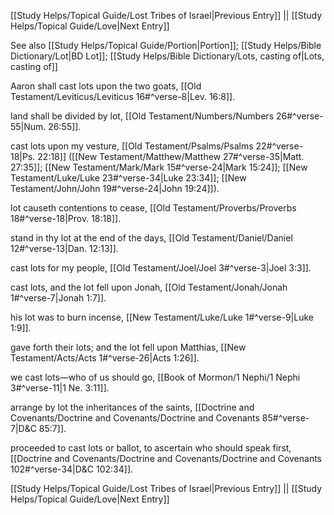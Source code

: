 [[Study Helps/Topical Guide/Lost Tribes of Israel|Previous Entry]]  ||  [[Study Helps/Topical Guide/Love|Next Entry]]

 See also [[Study Helps/Topical Guide/Portion|Portion]]; [[Study Helps/Bible Dictionary/Lot|BD Lot]]; [[Study Helps/Bible Dictionary/Lots, casting of|Lots, casting of]]

 Aaron shall cast lots upon the two goats, [[Old Testament/Leviticus/Leviticus 16#^verse-8|Lev. 16:8]].

 land shall be divided by lot, [[Old Testament/Numbers/Numbers 26#^verse-55|Num. 26:55]].

 cast lots upon my vesture, [[Old Testament/Psalms/Psalms 22#^verse-18|Ps. 22:18]] ([[New Testament/Matthew/Matthew 27#^verse-35|Matt. 27:35]]; [[New Testament/Mark/Mark 15#^verse-24|Mark 15:24]]; [[New Testament/Luke/Luke 23#^verse-34|Luke 23:34]]; [[New Testament/John/John 19#^verse-24|John 19:24]]).

 lot causeth contentions to cease, [[Old Testament/Proverbs/Proverbs 18#^verse-18|Prov. 18:18]].

 stand in thy lot at the end of the days, [[Old Testament/Daniel/Daniel 12#^verse-13|Dan. 12:13]].

 cast lots for my people, [[Old Testament/Joel/Joel 3#^verse-3|Joel 3:3]].

 cast lots, and the lot fell upon Jonah, [[Old Testament/Jonah/Jonah 1#^verse-7|Jonah 1:7]].

 his lot was to burn incense, [[New Testament/Luke/Luke 1#^verse-9|Luke 1:9]].

 gave forth their lots; and the lot fell upon Matthias, [[New Testament/Acts/Acts 1#^verse-26|Acts 1:26]].

 we cast lots—who of us should go, [[Book of Mormon/1 Nephi/1 Nephi 3#^verse-11|1 Ne. 3:11]].

 arrange by lot the inheritances of the saints, [[Doctrine and Covenants/Doctrine and Covenants/Doctrine and Covenants 85#^verse-7|D&C 85:7]].

 proceeded to cast lots or ballot, to ascertain who should speak first, [[Doctrine and Covenants/Doctrine and Covenants/Doctrine and Covenants 102#^verse-34|D&C 102:34]].

[[Study Helps/Topical Guide/Lost Tribes of Israel|Previous Entry]]  ||  [[Study Helps/Topical Guide/Love|Next Entry]]